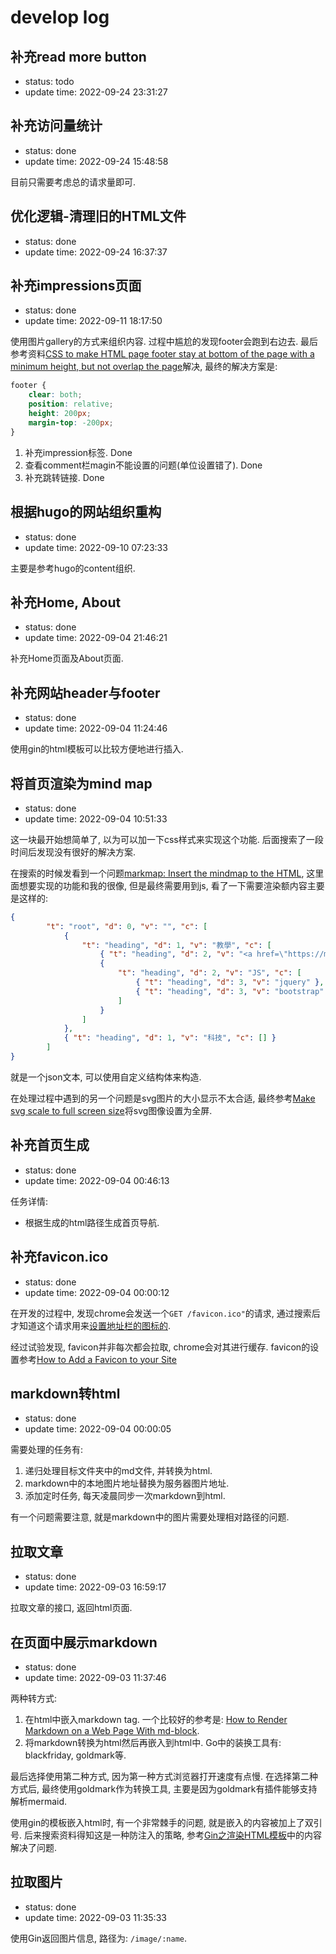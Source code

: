 # develop log

## 补充read more button

- status: todo
- update time: 2022-09-24 23:31:27

## 补充访问量统计

- status: done
- update time: 2022-09-24 15:48:58

目前只需要考虑总的请求量即可.

## 优化逻辑-清理旧的HTML文件

- status: done
- update time: 2022-09-24 16:37:37

## 补充impressions页面

- status: done
- update time: 2022-09-11 18:17:50

使用图片gallery的方式来组织内容. 过程中尴尬的发现footer会跑到右边去. 最后参考资料[CSS to make HTML page footer stay at bottom of the page with a minimum height, but not overlap the page](https://stackoverflow.com/questions/643879/css-to-make-html-page-footer-stay-at-bottom-of-the-page-with-a-minimum-height-b)解决, 最终的解决方案是:

```css
footer {
    clear: both;
    position: relative;
    height: 200px;
    margin-top: -200px;
}
```

1. 补充impression标签. Done
2. 查看comment栏magin不能设置的问题(单位设置错了). Done
3. 补充跳转链接. Done

## 根据hugo的网站组织重构

- status: done
- update time: 2022-09-10 07:23:33

主要是参考hugo的content组织.

## 补充Home, About

- status: done
- update time: 2022-09-04 21:46:21

补充Home页面及About页面.

## 补充网站header与footer

- status: done
- update time: 2022-09-04 11:24:46

使用gin的html模板可以比较方便地进行插入.

## 将首页渲染为mind map

- status: done
- update time: 2022-09-04 10:51:33

这一块最开始想简单了, 以为可以加一下css样式来实现这个功能. 后面搜索了一段时间后发现没有很好的解决方案.

在搜索的时候发看到一个问题[markmap: Insert the mindmap to the HTML](https://stackoverflow.com/questions/65517545/markmap-insert-the-mindmap-to-the-html), 这里面想要实现的功能和我的很像, 但是最终需要用到js, 看了一下需要渲染额内容主要是这样的:

```json
{
        "t": "root", "d": 0, "v": "", "c": [
            {
                "t": "heading", "d": 1, "v": "教學", "c": [
                    { "t": "heading", "d": 2, "v": "<a href=\"https://markmap.js.org/repl/\">Hugo</a>" },
                    {
                        "t": "heading", "d": 2, "v": "JS", "c": [
                            { "t": "heading", "d": 3, "v": "jquery" },
                            { "t": "heading", "d": 3, "v": "bootstrap" }
                        ]
                    }
                ]
            },
            { "t": "heading", "d": 1, "v": "科技", "c": [] }
        ]
}
```

就是一个json文本, 可以使用自定义结构体来构造.

在处理过程中遇到的另一个问题是svg图片的大小显示不太合适, 最终参考[Make svg scale to full screen size](https://stackoverflow.com/questions/25689678/make-svg-scale-to-full-screen-size)将svg图像设置为全屏.

## 补充首页生成

- status: done
- update time: 2022-09-04 00:46:13

任务详情:

- 根据生成的html路径生成首页导航.

## 补充favicon.ico

- status: done
- update time: 2022-09-04 00:00:12

在开发的过程中, 发现chrome会发送一个`GET /favicon.ico"`的请求, 通过搜索后才知道这个请求用来[设置地址栏的图标的](https://blog.csdn.net/allway2/article/details/109115253).

经过试验发现, favicon并非每次都会拉取, chrome会对其进行缓存. favicon的设置参考[How to Add a Favicon to your Site](https://www.w3.org/2005/10/howto-favicon)

## markdown转html

- status: done
- update time: 2022-09-04 00:00:05

需要处理的任务有:

1. 递归处理目标文件夹中的md文件, 并转换为html.
2. markdown中的本地图片地址替换为服务器图片地址.
3. 添加定时任务, 每天凌晨同步一次markdown到html.

有一个问题需要注意, 就是markdown中的图片需要处理相对路径的问题.

## 拉取文章

- status: done
- update time: 2022-09-03 16:59:17

拉取文章的接口, 返回html页面.

## 在页面中展示markdown

- status: done
- update time: 2022-09-03 11:37:46

两种转方式:

1. 在html中嵌入markdown tag. 一个比较好的参考是: [How to Render Markdown on a Web Page With md-block](https://www.makeuseof.com/md-block-render-markdown-web-page/).
2. 将markdown转换为html然后再嵌入到html中. Go中的装换工具有: blackfriday, goldmark等.

最后选择使用第二种方式, 因为第一种方式浏览器打开速度有点慢. 在选择第二种方式后, 最终使用goldmark作为转换工具, 主要是因为goldmark有插件能够支持解析mermaid.

使用gin的模板嵌入html时, 有一个非常棘手的问题, 就是嵌入的内容被加上了双引号. 后来搜索资料得知这是一种防注入的策略, 参考[Gin之渲染HTML模板](https://blog.csdn.net/weixin_52690231/article/details/125021658)中的内容解决了问题.

## 拉取图片

- status: done
- update time: 2022-09-03 11:35:33

使用Gin返回图片信息, 路径为: `/image/:name`.
